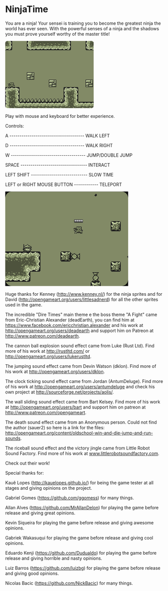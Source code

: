 # NinjaTime

You are a ninja! Your sensei is training you to become the greatest ninja the world has ever seen.
With the powerful senses of a ninja and the shadows you must prove yourself worthy of the master title!

![alt tag](thumn_nail.png)


Play with mouse and keyboard for better experience.

Controls:

A -------------------------------------	WALK LEFT

D -------------------------------------	WALK RIGHT

W -------------------------------------	JUMP/DOUBLE JUMP

SPACE ---------------------------------	INTERACT

LEFT SHIFT ----------------------------	SLOW TIME

LEFT or RIGHT MOUSE BUTTON ------------	TELEPORT

![alt tag](thumn_nail_2.png)

Huge thanks for Kenney (http://www.kenney.nl/) for the ninja sprites and for David (http://opengameart.org/users/littlesadnerd) for all the other sprites used in the game.

The incredible "Dire Times" main theme e the boss theme "A Fight" came from Eric-Christian Alexander (deadEarth), you can find him at https://www.facebook.com/ericchristian.alexander and his work at http://opengameart.org/users/deadearth and support him on Patreon at http://www.patreon.com/deadearth.

The cannon ball explosion sound effect came from Luke (Rust Ltd). Find more of his work at http://rustltd.com/ or http://opengameart.org/users/lukerustltd.

The jumping sound effect came from Devin Watson (dklon). Find more of his work at http://opengameart.org/users/dklon.

The clock ticking sound effect came from Jordan (AntumDeluge). Find more of his work at http://opengameart.org/users/antumdeluge and check his own project at http://sourceforge.net/projects/aolis/.

The wall sliding sound effect came from Bart Kelsey. Find more of his work at http://opengameart.org/users/bart and support him on patreon at http://www.patreon.com/opengameart.

The death sound effect came from an Anonymous person. Could not find the author (sauer2) so here is a link for the files: http://opengameart.org/content/oldschool-win-and-die-jump-and-run-sounds.

The riceball sound effect and the victory jingle came from Little Robot Sound Factory. Find more of his work at www.littlerobotsoundfactory.com.


Check out their work!

Special thanks for:

Kauê Lopes (http://kauelopes.github.io/) for being the game tester at all stages and giving opinions on the project.

Gabriel Gomes (https://github.com/ggomess) for many things.

Allan Alves (https://github.com/MrAllanDelon) for playing the game before release and giving great opinions.

Kevin Siqueira for playing the game before release and giving awesome opinions.

Gabriek Wakasuqui for playing the game before release and giving cool opinions.

Eduardo Kenji (https://github.com/Dudualdo) for playing the game before release and giving horrible and nasty opinions.

Luiz Barros (https://github.com/luizbg) for playing the game before release and giving good opinions.

Nicolas Bacic (https://github.com/NickBacic) for many things.






